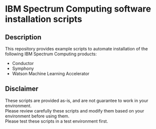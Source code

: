 # IBM Spectrum Computing software installation scripts

## Description
This repository provides example scripts to automate installation of the following IBM Spectrum Computing products:
* Conductor
* Symphony
* Watson Machine Learning Accelerator

## Disclaimer
These scripts are provided as-is, and are not guarantee to work in your environment.  
Please review carefully these scripts and modify them based on your environment before using them.  
Please test these scripts in a test environment first.  
